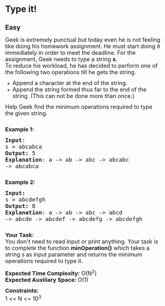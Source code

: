 # Type it!
## Easy
<div class="problems_problem_content__Xm_eO"><p><span style="font-size:18px">Geek is extremely punctual&nbsp;but today even he is not feeling like doing his homework assignment. He must start doing it immediately in order to meet the&nbsp;deadline. For the assignment, Geek needs to type a&nbsp;string <strong>s</strong>.<br>
To reduce his workload, he has decided to perform&nbsp;one of the following two operations till he gets the string.</span></p>

<ul>
	<li><span style="font-size:18px">Append a character at the end of the string.</span></li>
	<li><span style="font-size:18px">Append the string formed thus far to the end of the string. (This can not be done&nbsp;more than once.)</span></li>
</ul>

<p><span style="font-size:18px">Help Geek find the minimum operations required to type the given string.</span></p>

<p><br>
<span style="font-size:18px"><strong>Example 1:</strong></span></p>

<pre><span style="font-size:18px"><strong>Input</strong>:
s = abcabca
<strong>Output:</strong>&nbsp;5
<strong>Explanation</strong>: a -&gt; ab -&gt; abc -&gt; abcabc 
-&gt; abcabca
</span></pre>

<p><br>
<span style="font-size:18px"><strong>Example 2:</strong></span></p>

<pre><span style="font-size:18px"><strong>Input:</strong>
s = abcdefgh
<strong>Output:&nbsp;</strong>8
<strong>Explanation</strong>: a -&gt; ab -&gt; abc -&gt; abcd 
-&gt; abcde -&gt; abcdef -&gt; abcdefg -&gt; abcdefgh
</span></pre>

<p><br>
<span style="font-size:18px"><strong>Your Task:&nbsp;&nbsp;</strong><br>
You don't need to read input or print anything. Your task is to complete the function <strong>minOperation()</strong>&nbsp;which takes a string s<strong>&nbsp;</strong>as input parameter&nbsp;and returns the minimum operations required to type it.</span></p>

<p><span style="font-size:18px"><strong>Expected Time Complexity:</strong> O(N<sup>2</sup>)<br>
<strong>Expected Auxiliary Space: </strong>O(1)</span></p>

<p><span style="font-size:18px"><strong>Constraints:</strong><br>
1 &lt;= N &lt;= 10<sup>3</sup></span></p>
</div>
